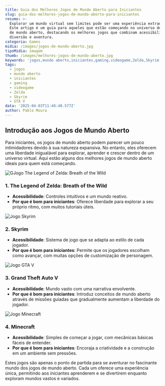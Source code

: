```yaml
---
title: Guia dos Melhores Jogos de Mundo Aberto para Iniciantes
slug: guia-dos-melhores-jogos-de-mundo-aberto-para-iniciantes
resumo: >-
  Explorar um mundo virtual sem limites pode ser uma experiência extraordinária.
  Este artigo é um guia para aqueles que estão começando no universo dos jogos
  de mundo aberto, destacando os melhores jogos que combinam acessibilidade,
  diversão e aventura.
categoria: Games
midia: /images/jogos-de-mundo-aberto.jpg
tipoMidia: imagem
thumb: /images/melhores-jogos-de-mundo-aberto.jpg
keywords: 'jogos,mundo aberto,iniciantes,gaming,videogame,Zelda,Skyrim,GTA V'
tags:
  - jogos
  - mundo aberto
  - iniciantes
  - gaming
  - videogame
  - Zelda
  - Skyrim
  - GTA V
data: '2025-04-03T11:40:40.577Z'
author: Pablo Moura
---
```


## Introdução aos Jogos de Mundo Aberto
Para iniciantes, os jogos de mundo aberto podem parecer um pouco intimidadores devido à sua natureza expansiva. No entanto, eles oferecem uma liberdade inigualável para explorar, aprender e crescer dentro de um universo virtual. Aqui estão alguns dos melhores jogos de mundo aberto ideais para quem está começando.

![GJogo The Legend of Zelda: Breath of the Wild](/images/the-legend-of-zelda-breath-of-the-wild.jpg)

### 1. The Legend of Zelda: Breath of the Wild
- **Acessibilidade**: Controles intuitivos e um mundo reativo.
- **Por que é bom para iniciantes**: Oferece liberdade para explorar a seu próprio ritmo, com muitos tutoriais úteis.

![Jogo Skyrim](/images/jogo-skyrim.webp)

### 2. Skyrim
- **Acessibilidade**: Sistema de jogo que se adapta ao estilo de cada jogador.
- **Por que é bom para iniciantes**: Permite que os jogadores escolham como avançar, com muitas opções de customização de personagem.

![Jogo GTA V](/images/gtav.jpg)

### 3. Grand Theft Auto V
- **Acessibilidade**: Mundo vasto com uma narrativa envolvente.
- **Por que é bom para iniciantes**: Introduz conceitos de mundo aberto através de missões guiadas que gradualmente aumentam a liberdade do jogador.

![Jogo Minecraft](/images/minecraft.webp)

### 4. Minecraft
- **Acessibilidade**: Simples de começar a jogar, com mecânicas básicas fáceis de entender.
- **Por que é bom para iniciantes**: Encoraja a criatividade e a construção em um ambiente sem pressões.

Estes jogos são apenas o ponto de partida para se aventurar no fascinante mundo dos jogos de mundo aberto. Cada um oferece uma experiência única, permitindo aos iniciantes aprenderem e se divertirem enquanto exploram mundos vastos e variados.
